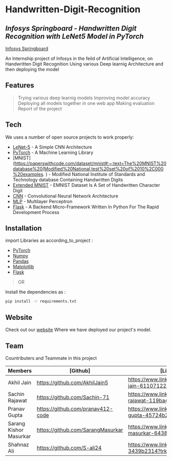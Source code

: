 # Handwritten-Digit-Recognition
## _Infosys Springboard - Handwritten Digit Recognition with LeNet5 Model in PyTorch_


[Infosys Springboard](https://infyspringboard.onwingspan.com/web/en/login)

An Internship project of Infosys in the feild of Artificial Intelligence, on Handwritten Digit Recognition
Using various Deep learnig Architecture and then deploying the model



## Features

 > Trying various deep learnig models
 > Improving model accuracy
 > Deploying all models together in one web app
 > Making evaluation Report of the project

## Tech

We uses a number of open source projects to work properly:

- [LeNet-5](https://www.kaggle.com/code/blurredmachine/lenet-architecture-a-complete-guide) - A  Simple CNN Architecture
- [PyTorch](https://pytorch.org/) - A Machine Learning Library
- [MNIST](https://paperswithcode.com/dataset/mnist#:~:text=The%20MNIST%20database%20(Modified%20National,test%20set%20of%2010%2C000%20examples. ) - Modified National Institute of Standards and Technology database Containing Handwritten Digits
- [Extended MNIST](https://www.nist.gov/itl/products-and-services/emnist-dataset) - EMNIST Dataset Is A Set of Handwritten Character Digit
- [CNN](https://en.wikipedia.org/wiki/Convolutional_neural_network#Architecture) - Convolutional Neural Network Architecture
- [MLP](https://en.wikipedia.org/wiki/Multilayer_perceptron) - Multilayer Perceptron
- [Flask](https://flask.palletsprojects.com/en/3.0.x/) - A Backend Micro-Framework Written In Python For The Rapid Development Process



## Installation

import Libraries as according_to_project :

- [PyTorch](https://pytorch.org/) 
- [Numpy](https://pytorch.org/) 
- [Pandas](https://pandas.pydata.org/)
- [Matplotlib](https://pytorch.org/) 
- [Flask](https://flask.palletsprojects.com/en/3.0.x/)

>OR

Install the dependencies as :
```sh
pip install -r requirements.txt
```

  

## Website
 Check out our [website](https://handwrittendigitrecognitionwithlenet5modelinpytorc.durablesites.com/?pt=NjY2ZTg5NDVmM2RmYzg5ZGU1MmU2YTAxOjE3MTg1MjM2MjIuNzUzOnByZXZpZXc=) 
Where we have deployed our project's model.



## Team

Countributers and Teammate in this project

| Members | [Github] | [LinkedIn] |
| ------ | ------ | ------ |
| Akhil Jain | https://github.com/AkhilJain5 | https://www.linkedin.com/in/akhil-jain-61107122a/ |
| Sachin Rajawat | https://github.com/Sachin-71 | https://www.linkedin.com/in/sachin-rajawat-119ba4237/ |
| Pranav Gupta | https://github.com/pranav412-code | https://www.linkedin.com/in/pranav-gupta-45724b22a/ |
| Sarang Kishor Masurkar  | https://github.com/SarangMasurkar | https://www.linkedin.com/in/sarang-masurkar-643819246 |
| Shahnaz Ali | https://github.com/S-ali24 | https://www.linkedin.com/in/s-ali-3439b2314?trk=contact-info |



